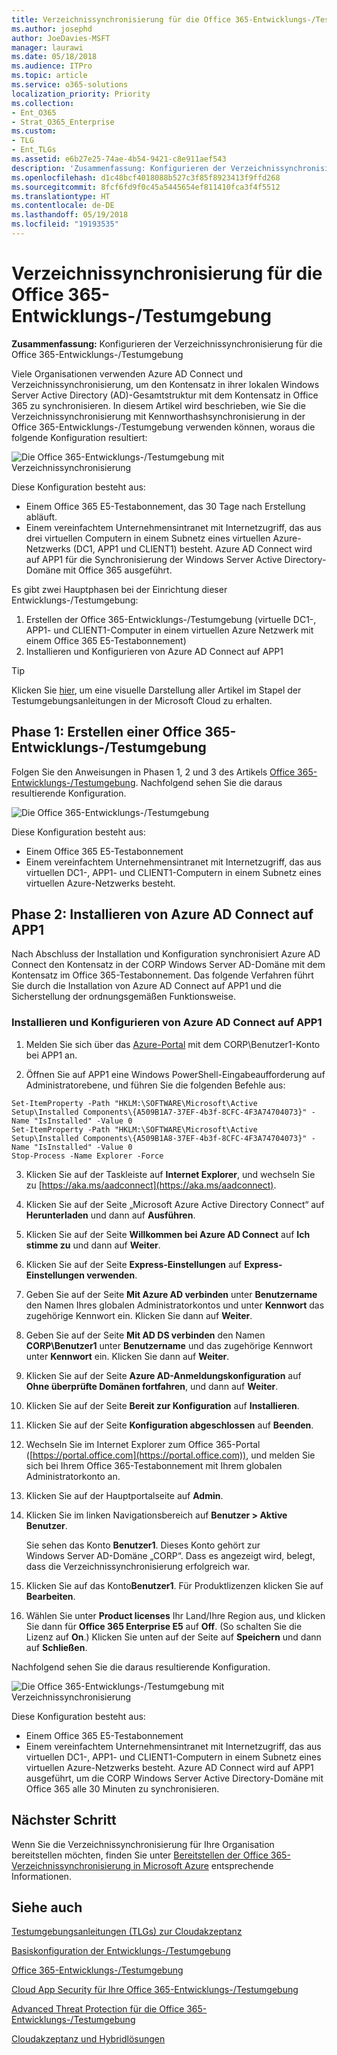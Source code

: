 ```yaml
---
title: Verzeichnissynchronisierung für die Office 365-Entwicklungs-/Testumgebung
ms.author: josephd
author: JoeDavies-MSFT
manager: laurawi
ms.date: 05/18/2018
ms.audience: ITPro
ms.topic: article
ms.service: o365-solutions
localization_priority: Priority
ms.collection:
- Ent_O365
- Strat_O365_Enterprise
ms.custom:
- TLG
- Ent_TLGs
ms.assetid: e6b27e25-74ae-4b54-9421-c8e911aef543
description: 'Zusammenfassung: Konfigurieren der Verzeichnissynchronisierung für die Office 365-Entwicklungs-/Testumgebung'
ms.openlocfilehash: d1c48bcf4018088b527c3f85f8923413f9ffd268
ms.sourcegitcommit: 8fcf6fd9f0c45a5445654ef811410fca3f4f5512
ms.translationtype: HT
ms.contentlocale: de-DE
ms.lasthandoff: 05/19/2018
ms.locfileid: "19193535"
---
```

# <a name="directory-synchronization-for-your-office-365-devtest-environment"></a>Verzeichnissynchronisierung für die Office 365-Entwicklungs-/Testumgebung

 **Zusammenfassung:** Konfigurieren der Verzeichnissynchronisierung für die Office 365-Entwicklungs-/Testumgebung
  
Viele Organisationen verwenden Azure AD Connect und Verzeichnissynchronisierung, um den Kontensatz in ihrer lokalen Windows Server Active Directory (AD)-Gesamtstruktur mit dem Kontensatz in Office 365 zu synchronisieren. In diesem Artikel wird beschrieben, wie Sie die Verzeichnissynchronisierung mit Kennworthashsynchronisierung in der Office 365-Entwicklungs-/Testumgebung verwenden können, woraus die folgende Konfiguration resultiert:
  
![Die Office 365-Entwicklungs-/Testumgebung mit Verzeichnissynchronisierung](images/be5b37b0-f832-4878-b153-436c31546e21.png)
  
Diese Konfiguration besteht aus:  
  
- Einem Office 365 E5-Testabonnement, das 30 Tage nach Erstellung abläuft.
- Einem vereinfachtem Unternehmensintranet mit Internetzugriff, das aus drei virtuellen Computern in einem Subnetz eines virtuellen Azure-Netzwerks (DC1, APP1 und CLIENT1) besteht. Azure AD Connect wird auf APP1 für die Synchronisierung der Windows Server Active Directory-Domäne mit Office 365 ausgeführt.
    
Es gibt zwei Hauptphasen bei der Einrichtung dieser Entwicklungs-/Testumgebung:
  
1. Erstellen der Office 365-Entwicklungs-/Testumgebung (virtuelle DC1-, APP1- und CLIENT1-Computer in einem virtuellen Azure Netzwerk mit einem Office 365 E5-Testabonnement)
2. Installieren und Konfigurieren von Azure AD Connect auf APP1
    
> [!TIP]
> Klicken Sie [hier](http://aka.ms/catlgstack), um eine visuelle Darstellung aller Artikel im Stapel der Testumgebungsanleitungen in der Microsoft Cloud zu erhalten.
  
## <a name="phase-1-create-an-office-365-devtest-environment"></a>Phase 1: Erstellen einer Office 365-Entwicklungs-/Testumgebung

Folgen Sie den Anweisungen in Phasen 1, 2 und 3 des Artikels [Office 365-Entwicklungs-/Testumgebung](office-365-dev-test-environment.md). Nachfolgend sehen Sie die daraus resultierende Konfiguration.
  
![Die Office 365-Entwicklungs-/Testumgebung](images/48fb91aa-09b0-4020-a496-a8253920c45d.png)
  
Diese Konfiguration besteht aus:  
  
- Einem Office 365 E5-Testabonnement
- Einem vereinfachtem Unternehmensintranet mit Internetzugriff, das aus virtuellen DC1-, APP1- und CLIENT1-Computern in einem Subnetz eines virtuellen Azure-Netzwerks besteht.
    
## <a name="phase-2-install-azure-ad-connect-on-app1"></a>Phase 2: Installieren von Azure AD Connect auf APP1

Nach Abschluss der Installation und Konfiguration synchronisiert Azure AD Connect den Kontensatz in der CORP Windows Server AD-Domäne mit dem Kontensatz im Office 365-Testabonnement. Das folgende Verfahren führt Sie durch die Installation von Azure AD Connect auf APP1 und die Sicherstellung der ordnungsgemäßen Funktionsweise.
  
### <a name="install-and-configure-azure-ad-connect-on-app1"></a>Installieren und Konfigurieren von Azure AD Connect auf APP1

1. Melden Sie sich über das [Azure-Portal](https://portal.azure.com) mit dem CORP\\Benutzer1-Konto bei APP1 an.
    
2. Öffnen Sie auf APP1 eine Windows PowerShell-Eingabeaufforderung auf Administratorebene, und führen Sie die folgenden Befehle aus:
    
  ```
  Set-ItemProperty -Path "HKLM:\SOFTWARE\Microsoft\Active Setup\Installed Components\{A509B1A7-37EF-4b3f-8CFC-4F3A74704073}" -Name "IsInstalled" -Value 0
Set-ItemProperty -Path "HKLM:\SOFTWARE\Microsoft\Active Setup\Installed Components\{A509B1A8-37EF-4b3f-8CFC-4F3A74704073}" -Name "IsInstalled" -Value 0
Stop-Process -Name Explorer -Force

  ```

3. Klicken Sie auf der Taskleiste auf **Internet Explorer**, und wechseln Sie zu [https://aka.ms/aadconnect](https://aka.ms/aadconnect).
    
4. Klicken Sie auf der Seite „Microsoft Azure Active Directory Connect“ auf **Herunterladen** und dann auf **Ausführen**.
    
5. Klicken Sie auf der Seite **Willkommen bei Azure AD Connect** auf **Ich stimme zu** und dann auf **Weiter**.
    
6. Klicken Sie auf der Seite **Express-Einstellungen** auf **Express-Einstellungen verwenden**.
    
7. Geben Sie auf der Seite **Mit Azure AD verbinden** unter **Benutzername** den Namen Ihres globalen Administratorkontos und unter **Kennwort** das zugehörige Kennwort ein. Klicken Sie dann auf **Weiter**.
    
8. Geben Sie auf der Seite **Mit AD DS verbinden** den Namen **CORP\\Benutzer1** unter **Benutzername** und das zugehörige Kennwort unter **Kennwort** ein. Klicken Sie dann auf **Weiter**.
    
9. Klicken Sie auf der Seite **Azure AD-Anmeldungskonfiguration** auf **Ohne überprüfte Domänen fortfahren**, und dann auf **Weiter**.
    
10. Klicken Sie auf der Seite **Bereit zur Konfiguration** auf **Installieren**.
    
11. Klicken Sie auf der Seite **Konfiguration abgeschlossen** auf **Beenden**.
    
12. Wechseln Sie im Internet Explorer zum Office 365-Portal ([https://portal.office.com](https://portal.office.com)), und melden Sie sich bei Ihrem Office 365-Testabonnement mit Ihrem globalen Administratorkonto an.
    
13. Klicken Sie auf der Hauptportalseite auf **Admin**.
    
14. Klicken Sie im linken Navigationsbereich auf **Benutzer > Aktive Benutzer**.
    
    Sie sehen das Konto **Benutzer1**. Dieses Konto gehört zur Windows Server AD-Domäne „CORP“. Dass es angezeigt wird, belegt, dass die Verzeichnissynchronisierung erfolgreich war.
    
15. Klicken Sie auf das Konto**Benutzer1**. Für Produktlizenzen klicken Sie auf **Bearbeiten**.
    
16. Wählen Sie unter **Product licenses** Ihr Land/Ihre Region aus, und klicken Sie dann für **Office 365 Enterprise E5** auf **Off**. (So schalten Sie die Lizenz auf **On**.) Klicken Sie unten auf der Seite auf **Speichern** und dann auf **Schließen**.
    
Nachfolgend sehen Sie die daraus resultierende Konfiguration.
  
![Die Office 365-Entwicklungs-/Testumgebung mit Verzeichnissynchronisierung](images/be5b37b0-f832-4878-b153-436c31546e21.png)
  
Diese Konfiguration besteht aus:  
  
- Einem Office 365 E5-Testabonnement
- Einem vereinfachtem Unternehmensintranet mit Internetzugriff, das aus virtuellen DC1-, APP1- und CLIENT1-Computern in einem Subnetz eines virtuellen Azure-Netzwerks besteht. Azure AD Connect wird auf APP1 ausgeführt, um die CORP Windows Server Active Directory-Domäne mit Office 365 alle 30 Minuten zu synchronisieren.
    
## <a name="next-step"></a>Nächster Schritt

Wenn Sie die Verzeichnissynchronisierung für Ihre Organisation bereitstellen möchten, finden Sie unter [Bereitstellen der Office 365-Verzeichnissynchronisierung in Microsoft Azure](deploy-office-365-directory-synchronization-dirsync-in-microsoft-azure.md) entsprechende Informationen.

## <a name="see-also"></a>Siehe auch

[Testumgebungsanleitungen (TLGs) zur Cloudakzeptanz](cloud-adoption-test-lab-guides-tlgs.md)

[Basiskonfiguration der Entwicklungs-/Testumgebung](base-configuration-dev-test-environment.md)

[Office 365-Entwicklungs-/Testumgebung](office-365-dev-test-environment.md)

[Cloud App Security für Ihre Office 365-Entwicklungs-/Testumgebung](cloud-app-security-for-your-office-365-dev-test-environment.md)

[Advanced Threat Protection für die Office 365-Entwicklungs-/Testumgebung](advanced-threat-protection-for-your-office-365-dev-test-environment.md)

[Cloudakzeptanz und Hybridlösungen](cloud-adoption-and-hybrid-solutions.md)




